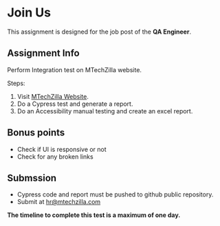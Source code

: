 
# Join Us

This assignment is designed for the job post of the **QA Engineer**.

## Assignment Info

Perform Integration test on MTechZilla website.

Steps:

1. Visit [MTechZilla Website](https://mtechzilla.com).
2. Do a Cypress test and generate a report.
3. Do an Accessibility manual testing and create an excel report.

## Bonus points

- Check if UI is responsive or not
- Check for any broken links

## Submssion

- Cypress code and report must be pushed to github public repository.
- Submit at hr@mtechzilla.com

**The timeline to complete this test is a maximum of one day.**
